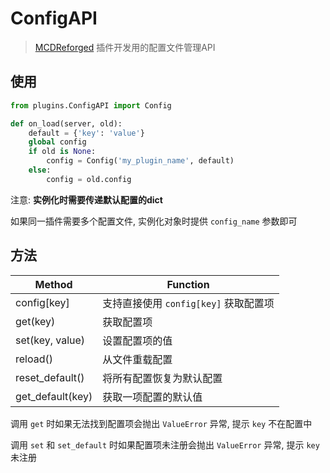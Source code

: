 # ConfigAPI

> [MCDReforged](https://github.com/Fallen-Breath/MCDReforged) 插件开发用的配置文件管理API

## 使用

```python
from plugins.ConfigAPI import Config

def on_load(server, old):
    default = {'key': 'value'}
    global config
    if old is None:
        config = Config('my_plugin_name', default)
    else:
        config = old.config
```

注意: **实例化时需要传递默认配置的dict**

如果同一插件需要多个配置文件, 实例化对象时提供 `config_name` 参数即可

## 方法

| Method | Function |
|- | - |
| config[key] | 支持直接使用 `config[key]` 获取配置项 |
| get(key) | 获取配置项 |
| set(key, value) | 设置配置项的值 |
| reload() | 从文件重载配置 |
| reset_default() | 将所有配置恢复为默认配置 |
| get_default(key) | 获取一项配置的默认值 |

调用 `get` 时如果无法找到配置项会抛出 `ValueError` 异常, 提示 `key` 不在配置中

调用 `set` 和 `set_default` 时如果配置项未注册会抛出 `ValueError` 异常, 提示 `key` 未注册
